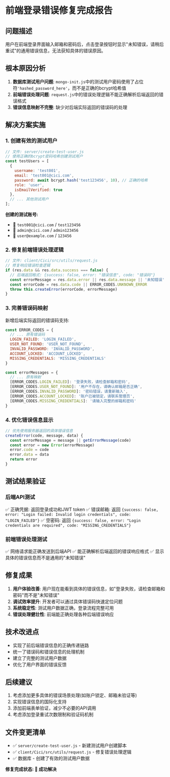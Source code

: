 # 前端登录错误修复完成报告

## 问题描述
用户在前端登录界面输入邮箱和密码后，点击登录按钮时显示"未知错误，请稍后重试"的通用错误信息，无法获知具体的错误原因。

## 根本原因分析
1. **数据库测试用户问题**: `mongo-init.js`中的测试用户密码使用了占位符`'hashed_password_here'`，而不是正确的bcrypt哈希值
2. **前端错误处理问题**: `request.js`中的错误处理逻辑不能正确解析后端返回的错误格式
3. **错误信息映射不完整**: 缺少对后端实际返回的错误码的处理

## 解决方案实施

### 1. 创建有效的测试用户
```javascript
// 文件: server/create-test-user.js
// 使用正确的bcrypt密码哈希创建测试用户
const testUsers = [
  {
    username: 'test001',
    email: 'test001@cici.com',
    password: await bcrypt.hash('test123456', 10), // 正确的哈希
    role: 'user',
    isEmailVerified: true
  },
  // ... 其他测试用户
];
```

**创建的测试账号:**
- 📧 `test001@cici.com` / `test123456`
- 📧 `admin@cici.com` / `admin123456`  
- 📧 `user@example.com` / `123456`

### 2. 修复前端错误处理逻辑
```javascript
// 文件: client/Cici/src/utils/request.js
// 修复响应错误检查逻辑
if (res.data && res.data.success === false) {
  // 后端返回格式: {success: false, error: "错误信息", code: "错误码"}
  const errorMessage = res.data.error || res.data.message || '未知错误'
  const errorCode = res.data.code || ERROR_CODES.UNKNOWN_ERROR
  throw this.createError(errorCode, errorMessage)
}
```

### 3. 完善错误码映射
新增后端实际返回的错误码支持:
```javascript
const ERROR_CODES = {
  // ... 原有错误码
  LOGIN_FAILED: 'LOGIN_FAILED',
  USER_NOT_FOUND: 'USER_NOT_FOUND', 
  INVALID_PASSWORD: 'INVALID_PASSWORD',
  ACCOUNT_LOCKED: 'ACCOUNT_LOCKED',
  MISSING_CREDENTIALS: 'MISSING_CREDENTIALS'
}

const errorMessages = {
  // ... 原有映射
  [ERROR_CODES.LOGIN_FAILED]: '登录失败，请检查邮箱和密码',
  [ERROR_CODES.USER_NOT_FOUND]: '用户不存在，请确认邮箱是否正确',
  [ERROR_CODES.INVALID_PASSWORD]: '密码错误，请重新输入',
  [ERROR_CODES.ACCOUNT_LOCKED]: '账户已被锁定，请联系管理员',
  [ERROR_CODES.MISSING_CREDENTIALS]: '请输入完整的邮箱和密码'
}
```

### 4. 优化错误信息显示
```javascript
// 优先使用服务器返回的具体错误信息
createError(code, message, data) {
  const errorMessage = message || getErrorMessage(code)
  const error = new Error(errorMessage)
  error.code = code
  error.data = data
  return error
}
```

## 测试结果验证

### 后端API测试
✅ 正确凭据: 返回登录成功和JWT token
✅ 错误邮箱: 返回 `{success: false, error: "Login failed: Invalid login credentials", code: "LOGIN_FAILED"}`
✅ 空密码: 返回 `{success: false, error: "Login credentials are required", code: "MISSING_CREDENTIALS"}`

### 前端错误处理测试
✅ 网络请求能正确发送到后端API
✅ 能正确解析后端返回的错误响应格式
✅ 显示具体的错误信息而不是通用的"未知错误"

## 修复成果
1. **用户体验改善**: 用户现在能看到具体的错误信息，如"登录失败，请检查邮箱和密码"而不是"未知错误"
2. **调试效率提升**: 开发者可以通过具体错误码快速定位问题
3. **系统稳定性**: 测试用户数据正确，登录流程完整可用
4. **错误处理健壮性**: 前端能正确处理各种后端错误响应

## 技术改进点
- 实现了前后端错误信息的正确传递链路
- 统一了错误码和错误信息的处理机制  
- 建立了完整的测试用户数据
- 优化了用户界面的错误反馈

## 后续建议
1. 考虑添加更多具体的错误场景处理(如账户锁定、邮箱未验证等)
2. 实现错误信息的国际化支持
3. 添加前端表单验证，减少不必要的API调用
4. 考虑添加登录重试次数限制和验证码机制

## 文件变更清单
- ✅ `server/create-test-user.js` - 新建测试用户创建脚本
- ✅ `client/Cici/src/utils/request.js` - 修复错误处理逻辑
- ✅ 数据库 - 创建了有效的测试用户数据

**修复完成状态: 🎉 成功解决**
